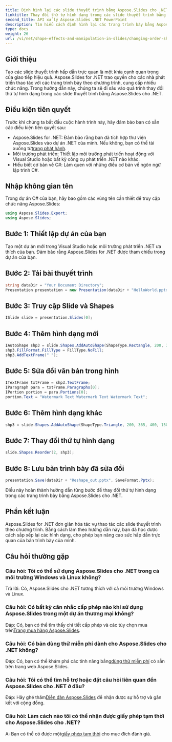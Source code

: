 ```yaml
---
title: Định hình lại các slide thuyết trình bằng Aspose.Slides cho .NET
linktitle: Thay đổi thứ tự hình dạng trong các slide thuyết trình bằng Aspose.Slides
second_title: API xử lý Aspose.Slides .NET PowerPoint
description: Tìm hiểu cách định hình lại các trang trình bày bằng Aspose.Slides cho .NET. Hãy làm theo hướng dẫn từng bước này để sắp xếp lại các hình dạng và nâng cao sức hấp dẫn trực quan.
type: docs
weight: 26
url: /vi/net/shape-effects-and-manipulation-in-slides/changing-order-shapes/
---
```

## Giới thiệu
Tạo các slide thuyết trình hấp dẫn trực quan là một khía cạnh quan trọng của giao tiếp hiệu quả. Aspose.Slides for .NET trao quyền cho các nhà phát triển thao tác với các trang trình bày theo chương trình, cung cấp nhiều chức năng. Trong hướng dẫn này, chúng ta sẽ đi sâu vào quá trình thay đổi thứ tự hình dạng trong các slide thuyết trình bằng Aspose.Slides cho .NET.
## Điều kiện tiên quyết
Trước khi chúng ta bắt đầu cuộc hành trình này, hãy đảm bảo bạn có sẵn các điều kiện tiên quyết sau:
-  Aspose.Slides for .NET: Đảm bảo rằng bạn đã tích hợp thư viện Aspose.Slides vào dự án .NET của mình. Nếu không, bạn có thể tải xuống từ[trang phát hành](https://releases.aspose.com/slides/net/).
- Môi trường phát triển: Thiết lập môi trường phát triển hoạt động với Visual Studio hoặc bất kỳ công cụ phát triển .NET nào khác.
- Hiểu biết cơ bản về C#: Làm quen với những điều cơ bản về ngôn ngữ lập trình C#.
## Nhập không gian tên
Trong dự án C# của bạn, hãy bao gồm các vùng tên cần thiết để truy cập chức năng Aspose.Slides:
```csharp
using Aspose.Slides.Export;
using Aspose.Slides;
```
## Bước 1: Thiết lập dự án của bạn
Tạo một dự án mới trong Visual Studio hoặc môi trường phát triển .NET ưa thích của bạn. Đảm bảo rằng Aspose.Slides for .NET được tham chiếu trong dự án của bạn.
## Bước 2: Tải bài thuyết trình
```csharp
string dataDir = "Your Document Directory";
Presentation presentation = new Presentation(dataDir + "HelloWorld.pptx");
```
## Bước 3: Truy cập Slide và Shapes
```csharp
ISlide slide = presentation.Slides[0];
```
## Bước 4: Thêm hình dạng mới
```csharp
IAutoShape shp3 = slide.Shapes.AddAutoShape(ShapeType.Rectangle, 200, 365, 400, 150);
shp3.FillFormat.FillType = FillType.NoFill;
shp3.AddTextFrame(" ");
```
## Bước 5: Sửa đổi văn bản trong hình
```csharp
ITextFrame txtFrame = shp3.TextFrame;
IParagraph para = txtFrame.Paragraphs[0];
IPortion portion = para.Portions[0];
portion.Text = "Watermark Text Watermark Text Watermark Text";
```
## Bước 6: Thêm hình dạng khác
```csharp
shp3 = slide.Shapes.AddAutoShape(ShapeType.Triangle, 200, 365, 400, 150);
```
## Bước 7: Thay đổi thứ tự hình dạng
```csharp
slide.Shapes.Reorder(2, shp3);
```
## Bước 8: Lưu bản trình bày đã sửa đổi
```csharp
presentation.Save(dataDir + "Reshape_out.pptx", SaveFormat.Pptx);
```
Điều này hoàn thành hướng dẫn từng bước để thay đổi thứ tự hình dạng trong các trang trình bày bằng Aspose.Slides cho .NET.
## Phần kết luận
Aspose.Slides for .NET đơn giản hóa tác vụ thao tác các slide thuyết trình theo chương trình. Bằng cách làm theo hướng dẫn này, bạn đã học được cách sắp xếp lại các hình dạng, cho phép bạn nâng cao sức hấp dẫn trực quan của bản trình bày của mình.
## Câu hỏi thường gặp
### Câu hỏi: Tôi có thể sử dụng Aspose.Slides cho .NET trong cả môi trường Windows và Linux không?
Trả lời: Có, Aspose.Slides cho .NET tương thích với cả môi trường Windows và Linux.
### Câu hỏi: Có bất kỳ cân nhắc cấp phép nào khi sử dụng Aspose.Slides trong một dự án thương mại không?
 Đáp: Có, bạn có thể tìm thấy chi tiết cấp phép và các tùy chọn mua trên[Trang mua hàng Aspose.Slides](https://purchase.aspose.com/buy).
### Câu hỏi: Có bản dùng thử miễn phí dành cho Aspose.Slides cho .NET không?
 Đáp: Có, bạn có thể khám phá các tính năng bằng[dùng thử miễn phí](https://releases.aspose.com/) có sẵn trên trang web Aspose.Slides.
### Câu hỏi: Tôi có thể tìm hỗ trợ hoặc đặt câu hỏi liên quan đến Aspose.Slides cho .NET ở đâu?
Đáp: Hãy ghé thăm[Diễn đàn Aspose.Slides](https://forum.aspose.com/c/slides/11) để nhận được sự hỗ trợ và gắn kết với cộng đồng.
### Câu hỏi: Làm cách nào tôi có thể nhận được giấy phép tạm thời cho Aspose.Slides cho .NET?
 A: Bạn có thể có được một[giấy phép tạm thời](https://purchase.aspose.com/temporary-license/) cho mục đích đánh giá.
